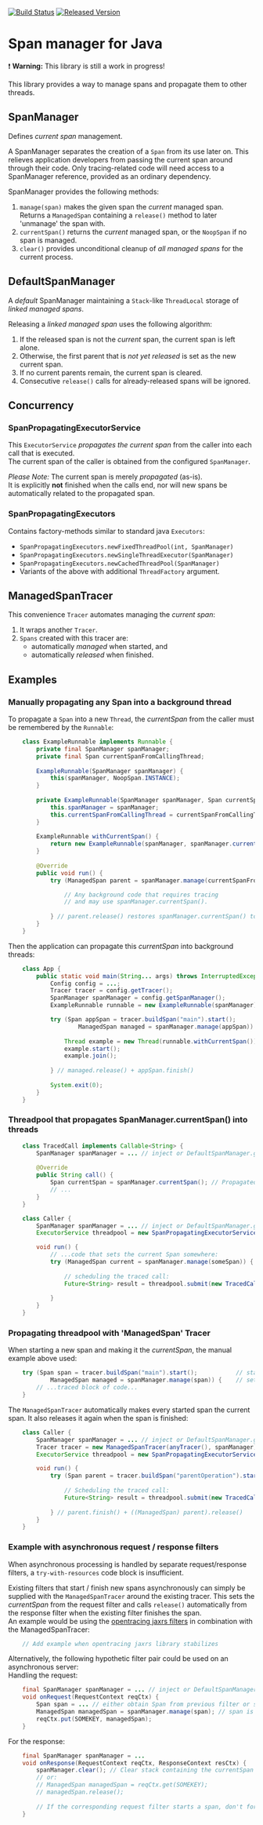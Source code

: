 [![Build Status][ci-img]][ci] [![Released Version][maven-img]][maven]

# Span manager for Java

:heavy_exclamation_mark: **Warning:** This library is still a work in progress!

This library provides a way to manage spans and propagate them to other threads.

## SpanManager

Defines _current span_ management.

A SpanManager separates the creation of a `Span` from its use later on.
This relieves application developers from passing the current span around through their code.
Only tracing-related code will need access to a SpanManager reference, provided as an ordinary dependency.

SpanManager provides the following methods:

 1. `manage(span)` makes the given span the _current_ managed span.  
    Returns a `ManagedSpan` containing a `release()` method
    to later 'unmanage' the span with.
 2. `currentSpan()` returns the _current_ managed span,
    or the `NoopSpan` if no span is managed.
 3. `clear()` provides unconditional cleanup of _all managed spans_ for the current process.

## DefaultSpanManager

A _default_ SpanManager maintaining a `Stack`-like `ThreadLocal` storage of _linked managed spans_.

Releasing a _linked managed span_ uses the following algorithm:
 1. If the released span is not the _current_ span, the current span is left alone.
 2. Otherwise, the first parent that is <em>not yet released</em> is set as the new current span.
 3. If no current parents remain, the current span is cleared.
 4. Consecutive `release()` calls for already-released spans will be ignored.

## Concurrency

### SpanPropagatingExecutorService

This `ExecutorService` _propagates the current span_ 
from the caller into each call that is executed.  
The current span of the caller is obtained from the configured `SpanManager`.

_Please Note:_ The current span is merely _propagated_ (as-is).  
It is explicitly **not** finished when the calls end,
nor will new spans be automatically related to the propagated span.

### SpanPropagatingExecutors

Contains factory-methods similar to standard java `Executors`:  
 - `SpanPropagatingExecutors.newFixedThreadPool(int, SpanManager)`
 - `SpanPropagatingExecutors.newSingleThreadExecutor(SpanManager)`
 - `SpanPropagatingExecutors.newCachedThreadPool(SpanManager)`
 - Variants of the above with additional `ThreadFactory` argument.

## ManagedSpanTracer

This convenience `Tracer` automates managing the _current span_:
 1. It wraps another `Tracer`.
 2. `Spans` created with this tracer are:
    - automatically _managed_ when started, and
    - automatically _released_ when finished.

## Examples

### Manually propagating any Span into a background thread

To propagate a `Span` into a new `Thread`, the _currentSpan_ from the caller must be
remembered by the `Runnable`:

```java
    class ExampleRunnable implements Runnable {
        private final SpanManager spanManager;
        private final Span currentSpanFromCallingThread;
        
        ExampleRunnable(SpanManager spanManager) {
            this(spanManager, NoopSpan.INSTANCE);
        }
        
        private ExampleRunnable(SpanManager spanManager, Span currentSpanFromCallingThread) {
            this.spanManager = spanManager;
            this.currentSpanFromCallingThread = currentSpanFromCallingThread;
        }
        
        ExampleRunnable withCurrentSpan() {
            return new ExampleRunnable(spanManager, spanManager.currentSpan());
        }
        
        @Override
        public void run() {
            try (ManagedSpan parent = spanManager.manage(currentSpanFromCallingThread)) {

                // Any background code that requires tracing
                // and may use spanManager.currentSpan().
                
            } // parent.release() restores spanManager.currentSpan() to NoopSpan in new thread.
        }
    }
```

Then the application can propagate this _currentSpan_ into background threads:

```java
    class App {
        public static void main(String... args) throws InterruptedException {
            Config config = ...;
            Tracer tracer = config.getTracer();
            SpanManager spanManager = config.getSpanManager();
            ExampleRunnable runnable = new ExampleRunnable(spanManager);

            try (Span appSpan = tracer.buildSpan("main").start();           // start appSpan
                    ManagedSpan managed = spanManager.manage(appSpan)) {    // update currentSpan
            
                Thread example = new Thread(runnable.withCurrentSpan());
                example.start();
                example.join();
                
            } // managed.release() + appSpan.finish()
            
            System.exit(0);
        }
    }

```

### Threadpool that propagates SpanManager.currentSpan() into threads

```java
    class TracedCall implements Callable<String> {
        SpanManager spanManager = ... // inject or DefaultSpanManager.getInstance();
        
        @Override
        public String call() {
            Span currentSpan = spanManager.currentSpan(); // Propagated span from caller
            // ...
        }
    }

    class Caller {
        SpanManager spanManager = ... // inject or DefaultSpanManager.getInstance(); 
        ExecutorService threadpool = new SpanPropagatingExecutorService(anyThreadpool(), spanManager);

        void run() {
            // ...code that sets the current Span somewhere:
            try (ManagedSpan current = spanManager.manage(someSpan)) {
                
                // scheduling the traced call:
                Future<String> result = threadpool.submit(new TracedCall());
                
            }
        }
    }

```

### Propagating threadpool with 'ManagedSpan' Tracer

When starting a new span and making it the _currentSpan_, the manual example above used:
```java
    try (Span span = tracer.buildSpan("main").start();           // start span
            ManagedSpan managed = spanManager.manage(span)) {    // set currentSpan() to span
        // ...traced block of code...
    }
```

The `ManagedSpanTracer` automatically makes every started span the current span.
It also releases it again when the span is finished:

```java
    class Caller {
        SpanManager spanManager = ... // inject or DefaultSpanManager.getInstance();
        Tracer tracer = new ManagedSpanTracer(anyTracer(), spanManager);
        ExecutorService threadpool = new SpanPropagatingExecutorService(anyThreadpool(), spanManager);

        void run() {
            try (Span parent = tracer.buildSpan("parentOperation").start()) { // parent == currentSpan
            
                // Scheduling the traced call:
                Future<String> result = threadpool.submit(new TracedCall());
                
            } // parent.finish() + ((ManagedSpan) parent).release()
        }
    }
```

### Example with asynchronous request / response filters

When asynchronous processing is handled by separate request/response filters,
a `try-with-resources` code block is insufficient.

Existing filters that start / finish new spans asynchronously can simply 
be supplied with the `ManagedSpanTracer` around the existing tracer.
This sets the _currentSpan_ from the request filter
and calls `release()` automatically from the response filter
when the existing filter finishes the span.  
An example would be using the [opentracing jaxrs filters](https://github.com/opentracing-contrib/java-jaxrs) 
in combination with the ManagedSpanTracer:
```java
    // Add example when opentracing jaxrs library stabilizes
```

Alternatively, the following hypothetic filter pair could be used on an asynchronous server:  
Handling the request:
```java
    final SpanManager spanManager = ... // inject or DefaultSpanManager.getInstance();
    void onRequest(RequestContext reqCtx) {
        Span span = ... // either obtain Span from previous filter or start from the request
        ManagedSpan managedSpan = spanManager.manage(span); // span is now currentSpan.
        reqCtx.put(SOMEKEY, managedSpan);
    }
```

For the response:
```java
    final SpanManager spanManager = ...
    void onResponse(RequestContext reqCtx, ResponseContext resCtx) {
        spanManager.clear(); // Clear stack containing the currentSpan if this is a boundary-filter
        // or: 
        // ManagedSpan managedSpan = reqCtx.get(SOMEKEY);
        // managedSpan.release();
        
        // If the corresponding request filter starts a span, don't forget to call span.finish() here!
    }
```

  [ci-img]: https://img.shields.io/travis/opentracing-contrib/java-spanmanager/master.svg
  [ci]: https://travis-ci.org/opentracing-contrib/java-spanmanager
  [maven-img]: https://img.shields.io/maven-central/v/io.opentracing.contrib/opentracing-spanmanager.svg
  [maven]: http://search.maven.org/#search%7Cga%7C1%7Copentracing-spanmanager
